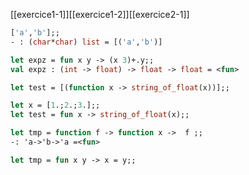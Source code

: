 [[exercice1-1]][[exercice1-2]][[exercice2-1]]
```ocaml
['a','b'];;
- : (char*char) list = [('a','b')]
```

```ocaml
let expz = fun x y -> (x 3)+.y;;
val expz : (int -> float) -> float -> float = <fun>
```

```ocaml
let test = [(function x -> string_of_float(x))];;
```
```ocaml
let x = [1.;2.;3.];;
let test = fun x -> string_of_float(x);;
```


```ocaml
let tmp = function f -> function x ->  f ;;
-: 'a->'b->'a =<fun>
```

```ocaml
let tmp = fun x y -> x = y;;
```
